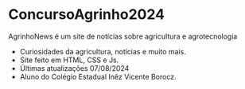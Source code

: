 # ConcursoAgrinho2024
AgrinhoNews é um site de notícias sobre agricultura e agrotecnologia
- Curiosidades da agricultura, notícias e muito mais.
- Site feito em HTML, CSS e Js.
- Últimas atualizações 07/08/2024
- Aluno do Colégio Estadual Inêz Vicente Borocz. 

